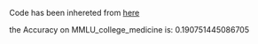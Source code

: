 Code has been inhereted from [here](https://github.com/nyuolab/MedMobile/tree/main/Evaluation)

the Accuracy on MMLU_college_medicine is: 0.190751445086705
